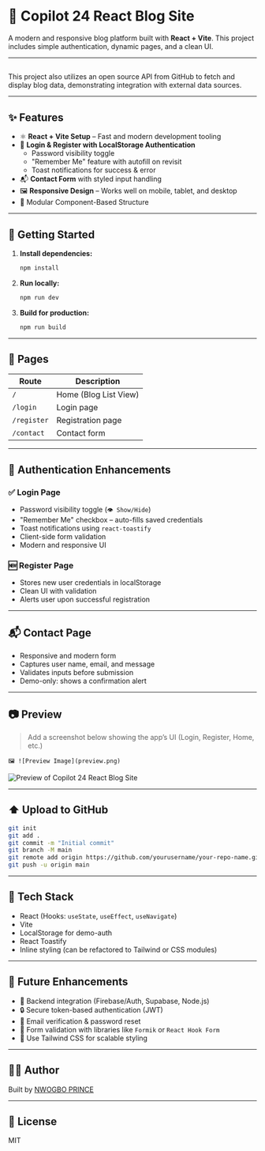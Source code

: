 
# 📰 Copilot 24 React Blog Site

A modern and responsive blog platform built with **React + Vite**. This project includes simple authentication, dynamic pages, and a clean UI.

---

##
This project also utilizes an open source API from GitHub to fetch and display blog data, demonstrating integration with external data sources.

---

## ✨ Features

- ⚛️ **React + Vite Setup** – Fast and modern development tooling
- 🔐 **Login & Register with LocalStorage Authentication**
  - Password visibility toggle
  - "Remember Me" feature with autofill on revisit
  - Toast notifications for success & error
- 📬 **Contact Form** with styled input handling
- 🖼 **Responsive Design** – Works well on mobile, tablet, and desktop
- 📁 Modular Component-Based Structure

---

## 🚀 Getting Started

1. **Install dependencies:**
   ```bash
   npm install
   ```

2. **Run locally:**
   ```bash
   npm run dev
   ```

3. **Build for production:**
   ```bash
   npm run build
   ```

---

## 📄 Pages

| Route         | Description             |
| ------------- | ----------------------- |
| `/`           | Home (Blog List View)   |
| `/login`      | Login page              |
| `/register`   | Registration page       |
| `/contact`    | Contact form            |

---

## 🔐 Authentication Enhancements

### ✅ Login Page

- Password visibility toggle (`👁 Show/Hide`)
- "Remember Me" checkbox – auto-fills saved credentials
- Toast notifications using `react-toastify`
- Client-side form validation
- Modern and responsive UI

### 🆕 Register Page

- Stores new user credentials in localStorage
- Clean UI with validation
- Alerts user upon successful registration

---

## 📬 Contact Page

- Responsive and modern form
- Captures user name, email, and message
- Validates inputs before submission
- Demo-only: shows a confirmation alert

---

## 📷 Preview

> Add a screenshot below showing the app’s UI (Login, Register, Home, etc.)

```
🖼 ![Preview Image](preview.png)
```
![Preview of Copilot 24 React Blog Site](../react/src/assets/image/ChatGPT%20Image%20Jun%2025,%202025,%2009_02_33%20PM.png)



---

## ⬆️ Upload to GitHub

```bash
git init
git add .
git commit -m "Initial commit"
git branch -M main
git remote add origin https://github.com/yourusername/your-repo-name.git
git push -u origin main
```

---

## 🔧 Tech Stack

- React (Hooks: `useState`, `useEffect`, `useNavigate`)
- Vite
- LocalStorage for demo-auth
- React Toastify
- Inline styling (can be refactored to Tailwind or CSS modules)

---

## 📌 Future Enhancements

- 🔑 Backend integration (Firebase/Auth, Supabase, Node.js)
- 🔒 Secure token-based authentication (JWT)
- 📧 Email verification & password reset
- 🧪 Form validation with libraries like `Formik` or `React Hook Form`
- 🌈 Use Tailwind CSS for scalable styling

---

## 👨‍💻 Author

Built by [NWOGBO PRINCE](https://github.com/NwogboPrince)

---

## 🪪 License

MIT
